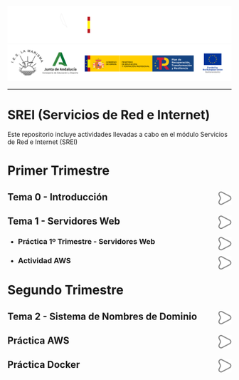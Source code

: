 
![](/.resGen/_bannerD.png#gh-dark-mode-only)
![](/.resGen/_bannerL.png#gh-light-mode-only)

---

# SREI (Servicios de Red e Internet)

Este repositorio incluye actividades llevadas a cabo en el módulo Servicios de Red e Internet (SREI)

# Primer Trimestre

## Tema 0 - Introducción<a href="Tema0/readme.md"><img src="/.resGen/_arrow.svg" width="30" align="right"></a>

## Tema 1 - Servidores Web<a href="Tema1/readme.md"><img src="/.resGen/_arrow.svg" width="30" align="right"></a>

- ### Práctica 1º Trimestre - Servidores Web<a href="/ServidoresWeb/readme.md"><img src="/.resGen/_arrow.svg" width="30" align="right"></a>

- ### Actividad AWS<a href="/aws/readme.md"><img src="/.resGen/_arrow.svg" width="30" align="right"></a>

# Segundo Trimestre

## Tema 2 - Sistema de Nombres de Dominio<a href="Tema2/readme.md"><img src="/.resGen/_arrow.svg" width="30" align="right"></a>

## Práctica AWS<a href="Tema2/aws/readme.md"><img src="/.resGen/_arrow.svg" width="30" align="right"></a>

## Práctica Docker<a href="Tema2/aws/readme.md"><img src="/.resGen/_arrow.svg" width="30" align="right"></a>


